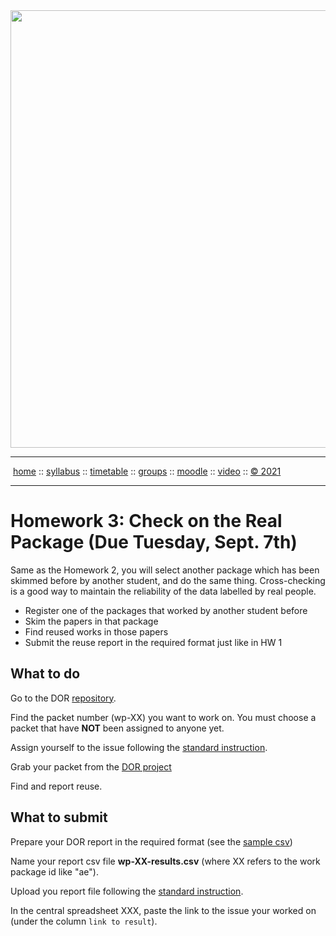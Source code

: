 <a name=top>
<a href="http://tiny.cc/se21"><img  width=700
  src="https://raw.githubusercontent.com/txt/se21/master/docs/img/femse.png"></a>
<hr>
<p>
&nbsp;<a href="https://tiny.cc/se21">home</a> ::
<a href="https://github.com/txt/se21/blob/master/docs/syllabus.md#top">syllabus</a> ::
<a href="https://github.com/txt/se21/blob/master/docs/syllabus.md#timetable">timetable</a> ::
<a href="https://docs.google.com/spreadsheets/d/1KKskduN7m1R3WYhQTLyWJgxkAvrp2UV-LEu5JWN26xo/edit#gid=0">groups</a> ::
<a href="https://moodle-courses2122.wolfware.ncsu.edu/course/view.php?id=3211">moodle</a> ::
<a href="https://ncsu.hosted.panopto.com/Panopto/Pages/Sessions/List.aspx#folderID=a5998f03-01df-4c6c-91c1-ad80003f3c7c">video</a> ::
<a href="https://github.com/txt/se21/blob/master/LICENSE.md#top">&copy; 2021</a>
<br>
<hr>

# Homework 3: Check on the Real Package (Due Tuesday, Sept. 7th)


Same as the Homework 2, you will select another package which has been skimmed before by another student, and do the same thing. Cross-checking is a good way to maintain the reliability of the data labelled by real people.
  
- Register one of the packages that worked by another student before
- Skim the papers in that package
- Find reused works in those papers
- Submit the reuse report in the required format just like in HW 1

## What to do
Go to the DOR [repository](https://github.com/bhermann/DoR/issues).
  
Find the packet number (wp-XX) you want to work on. You must choose a packet that have **NOT** been assigned to anyone yet.
  
Assign yourself to the issue following the [standard instruction](https://github.com/bhermann/DoR/blob/main/workflow/coding_guide.md).
  
Grab your packet from the [DOR project](https://github.com/bhermann/DoR/tree/main/workflow/todo) 
  
Find and report reuse.
  
## What to submit

Prepare your DOR report in the required format (see the [sample csv](https://github.com/bhermann/DoR/blob/main/workflow/results-sample.csv))

Name your report csv file **wp-XX-results.csv** (where XX refers to the work package id like "ae").
  
Upload you report file following the [standard instruction](https://github.com/bhermann/DoR/blob/main/workflow/coding_guide.md).

In the central spreadsheet XXX, paste the link to the issue your worked on (under the column `link to result`).
